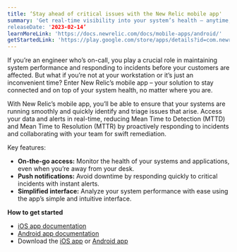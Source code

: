 ```yaml
---
title: ‘Stay ahead of critical issues with the New Relic mobile app'
summary: 'Get real-time visibility into your system’s health – anytime, anywhere.’ 
releaseDate: '2023-02-14’
learnMoreLink: 'https://docs.newrelic.com/docs/mobile-apps/android/' 
getStartedLink: 'https://play.google.com/store/apps/details?id=com.newrelic.rpm&hl=en_US&gl=US'
---
```


If you’re an engineer who’s on-call, you play a crucial role in maintaining system performance and responding to incidents before your customers are affected. But what if you’re not at your workstation or it’s just an inconvenient time? Enter New Relic’s mobile app – your solution to stay connected and on top of your system health, no matter where you are.

With New Relic’s mobile app, you’ll be able to ensure that your systems are running smoothly and quickly identify and triage issues that arise. Access your data and alerts in real-time, reducing Mean Time to Detection (MTTD) and Mean Time to Resolution (MTTR) by proactively responding to incidents and collaborating with your team for swift remediation.

Key features:
* **On-the-go access:** Monitor the health of your systems and applications, even when you’re away from your desk.
* **Push notifications:** Avoid downtime by responding quickly to critical incidents with instant alerts.
* **Simplified interface:** Analyze your system performance with ease using the app’s simple and intuitive interface.  

**How to get started** 
* [iOS app documentation](https://docs.newrelic.com/docs/mobile-apps/ios/) 
* [Android app documentation](https://docs.newrelic.com/docs/mobile-apps/android/) 
* Download the [iOS app](https://apps.apple.com/us/app/new-relic/id594038638) or [Android app](https://play.google.com/store/apps/details?id=com.newrelic.rpm&hl=en_US&gl=US)
